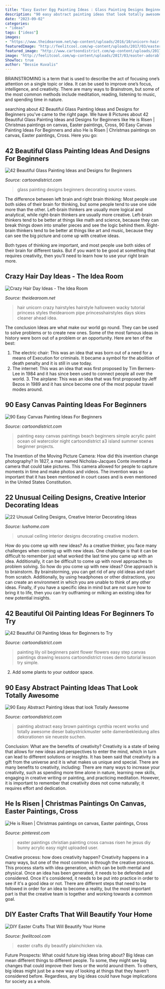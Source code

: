 ```yaml
---
title: "Easy Easter Egg Painting Ideas : Glass Painting Designs Beginners Decorating Source Vases"
description: "90 easy abstract painting ideas that look totally awesome"
date: "2023-09-02"
categories:
- "ideas"
tags: ["ideas"]
images:
- "https://www.theidearoom.net/wp-content/uploads/2016/10/unicorn-hair-2.png"
featuredImage: "http://feelitcool.com/wp-content/uploads/2017/03/easter-adorable-crafts5.jpg"
featured_image: "http://www.cartoondistrict.com/wp-content/uploads/2017/07/Glass-Painting-Ideas-and-Designs-for-Beginners12.jpg"
image: "http://feelitcool.com/wp-content/uploads/2017/03/easter-adorable-crafts5.jpg"
ShowToc: true
author: "Bessie Kuvalis"
---
```



BRAINSTROMING is a term that is used to describe the act of focusing one’s attention on a single topic or idea. It can be used to improve one’s focus, intelligence, and creativity. There are many ways to Brainstrom, but some of the most common methods include meditation, reading, listening to music, and spending time in nature.

	

		
searching about 42 Beautiful Glass Painting Ideas and Designs for Beginners you've came to the right page. We have 8 Pictures about 42 Beautiful Glass Painting Ideas and Designs for Beginners like He is Risen | Christmas paintings on canvas, Easter paintings, Cross, 90 Easy Canvas Painting Ideas For Beginners and also He is Risen | Christmas paintings on canvas, Easter paintings, Cross. Here you go:
		
    
## 42 Beautiful Glass Painting Ideas And Designs For Beginners

<img loading=lazy src="http://www.cartoondistrict.com/wp-content/uploads/2017/07/Glass-Painting-Ideas-and-Designs-for-Beginners12.jpg" onerror="this.onerror=null;this.src='https://tse2.mm.bing.net/th?id=OIP.WZTF6-UGlmA5aYZq5dws6QHaLH&amp;pid=15.1';" alt="42 Beautiful Glass Painting Ideas and Designs for Beginners">

_Source: cartoondistrict.com_

>glass painting designs beginners decorating source vases. 

	

The difference between left brain and right brain thinking:
Most people use both sides of their brain for thinking, but some people tend to use one side more than the other. Left-brain thinkers are usually more logical and analytical, while right-brain thinkers are usually more creative.
Left-brain thinkers tend to be better at things like math and science, because they can break things down into smaller pieces and see the logic behind them. Right-brain thinkers tend to be better at things like art and music, because they can see the big picture and come up with creative ideas.

Both types of thinking are important, and most people use both sides of their brain for different tasks. But if you want to be good at something that requires creativity, then you’ll need to learn how to use your right brain more.

    
## Crazy Hair Day Ideas - The Idea Room

<img loading=lazy src="https://www.theidearoom.net/wp-content/uploads/2016/10/unicorn-hair-2.png" onerror="this.onerror=null;this.src='https://tse4.mm.bing.net/th?id=OIP.Q_teI3ffGzCdZ-ZzIq2KcQAAAA&amp;pid=15.1';" alt="Crazy Hair Day Ideas - The Idea Room">

_Source: theidearoom.net_

>hair unicorn crazy hairstyles hairstyle halloween wacky tutorial princess styles theidearoom pipe princesshairstyles days skies cleaner ahead idea. 

	

The conclusion
Ideas are what make our world go round. They can be used to solve problems or to create new ones. Some of the most famous ideas in history were born out of a problem or an opportunity. Here are ten of the best:
1. The electric chair: This was an idea that was born out of a need for a means of Execution for criminals. It became a symbol for the abolition of death penalty and it is still in use today.
2. The internet: This was an idea that was first proposed by Tim Berners-Lee in 1984 and it has since been used to connect people all over the world. 3. The airplane: This was an idea that was first proposed by Jeff Bezos in 1989 and it has since become one of the most popular travel modes around. 
    
## 90 Easy Canvas Painting Ideas For Beginners

<img loading=lazy src="http://www.cartoondistrict.com/wp-content/uploads/2017/06/Easy-Canvas-Painting-Ideas-For-Beginners17-1.jpg" onerror="this.onerror=null;this.src='https://tse2.mm.bing.net/th?id=OIP.vvkeAUxQvgkUVSxEPgOckQHaJ4&amp;pid=15.1';" alt="90 Easy Canvas Painting Ideas For Beginners">

_Source: cartoondistrict.com_

>painting easy canvas paintings beach beginners simple acrylic paint ocean oil watercolor night cartoondistrict a3 island summer scenes beginner projects. 

	

The Invention of the Moving Picture Camera: How did this invention change photography?
In 1827, a man named Nicholas-Jacques Conte invented a camera that could take pictures. This camera allowed for people to capture moments in time and make photos and videos. The invention was so important that it has been mentioned in court cases and is even mentioned in the United States Constitution.

    
## 22 Unusual Ceiling Designs, Creative Interior Decorating Ideas

<img loading=lazy src="https://www.lushome.com/wp-content/uploads/2015/03/modern-ideas-unusual-ceiling-designs-22.jpg" onerror="this.onerror=null;this.src='https://tse4.mm.bing.net/th?id=OIP.sYvTULvWMqmbU-fhI9IQ_wAAAA&amp;pid=15.1';" alt="22 Unusual Ceiling Designs, Creative Interior Decorating Ideas">

_Source: lushome.com_

>unusual ceiling interior designs decorating creative modern. 

	

How do you come up with new ideas?
As a creative thinker, you face many challenges when coming up with new ideas. One challenge is that it can be difficult to remember just what worked the last time you came up with an idea. Additionally, it can be difficult to come up with novel approaches to problem solving.  So how do you come up with new ideas? 
One approach is to brainstorm. By brainstorming, you can get rid of any old ideas and start from scratch. Additionally, by using headphones or other distractions, you can create an environment in which you are unable to think of any other ideas. Finally, if you have a specific idea in mind but are not sure how to bring it to life, then you can try outframing or milking an existing idea for new potential insights.

    
## 42 Beautiful Oil Painting Ideas For Beginners To Try

<img loading=lazy src="http://www.cartoondistrict.com/wp-content/uploads/2017/12/Beautiful-Oil-Painting-Ideas-for-Beginners8.jpg" onerror="this.onerror=null;this.src='https://tse4.mm.bing.net/th?id=OIP.lo-sSiuex-o8x4728inJBAHaJ5&amp;pid=15.1';" alt="42 Beautiful Oil Painting Ideas for Beginners to Try">

_Source: cartoondistrict.com_

>painting lily oil beginners paint flower flowers easy step canvas paintings drawing lessons cartoondistrict roses demo tutorial lesson try simple. 

	

2. Add some plants to your outdoor space.

    
## 90 Easy Abstract Painting Ideas That Look Totally Awesome

<img loading=lazy src="http://www.cartoondistrict.com/wp-content/uploads/2017/05/Easy-Abstract-Painting-Ideas35.jpg" onerror="this.onerror=null;this.src='https://tse4.mm.bing.net/th?id=OIP.-pQmBAbSIcILBbob1SbTJwHaKE&amp;pid=15.1';" alt="90 Easy Abstract Painting Ideas that look Totally Awesome">

_Source: cartoondistrict.com_

>painting abstract easy brown paintings cynthia recent works und totally awesome dieser babystrickmuster seite damenbekleidung alles dekorationen sie neueste suchen. 

	

Conclusion: What are the benefits of creativity?
Creativity is a state of being that allows for new ideas and perspectives to enter the mind, which in turn can lead to different solutions or insights. It has been said that creativity is a gift from the universe and it is what makes us unique and special. There are many benefits to creativity, including: 
There are many ways to increase your creativity, such as spending more time alone in nature, learning new skills, engaging in creative writing or painting, and practicing meditation. However, it is important to remember that creativity does not come naturally; it requires effort and dedication.

    
## He Is Risen | Christmas Paintings On Canvas, Easter Paintings, Cross

<img loading=lazy src="https://i.pinimg.com/736x/05/35/30/053530b058ccb88ebc68775255a053ef--cross-paintings-easter-art.jpg" onerror="this.onerror=null;this.src='https://tse4.mm.bing.net/th?id=OIP.PptvuPfV-wq7jt7xHJ-N-wHaFt&amp;pid=15.1';" alt="He is Risen | Christmas paintings on canvas, Easter paintings, Cross">

_Source: pinterest.com_

>easter paintings christian painting cross canvas risen he jesus diy bunny acrylic easy night uploaded user. 

	

Creative process: how does creativity happen?
Creativity happens in a many ways, but one of the most common is through the creative process. This process starts with idea generation, which can be both mental and physical. Once an idea has been generated, it needs to be defended and considered. Once it's considered, it needs to be put into practice in order to see if it's a good idea or not. There are different steps that need to be followed in order for an idea to become a reality, but the most important part is that the creative team is together and working towards a common goal.

    
## DIY Easter Crafts That Will Beautify Your Home

<img loading=lazy src="http://feelitcool.com/wp-content/uploads/2017/03/easter-adorable-crafts5.jpg" onerror="this.onerror=null;this.src='https://tse4.mm.bing.net/th?id=OIP.YxNkOsS7KlxnEnOV_S_8YwAAAA&amp;pid=15.1';" alt="DIY Easter Crafts That Will Beautify Your Home">

_Source: feelitcool.com_

>easter crafts diy beautify plainchicken via. 

	

Future Prospects: What could future big ideas bring about?
Big Ideas can mean different things to different people. To some, they might see big changes that could improve their lives or the world around them. To others, big ideas might just be a new way of looking at things that they haven't considered before. Regardless, any big ideas could have huge implications for society as a whole.

